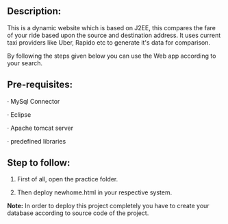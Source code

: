 <h2>Description:</h2>

This is a dynamic website which is based on J2EE, this compares the fare of your ride based upon the source and destination address. 
It uses current taxi providers like Uber, Rapido etc to generate it's data for comparison.

By following the steps given below you can use the Web app according to your search.

 

<h2>Pre-requisites:</h2>

·      MySql Connector

·      Eclipse

·      Apache tomcat server

·      predefined libraries

<h2>Step to follow:</h2>

1.  First of all, open the practice folder.

2.  Then deploy newhome.html in your respective system.


<strong>Note:</strong> In order to deploy this project completely you have to create your database according to source code of the project.
